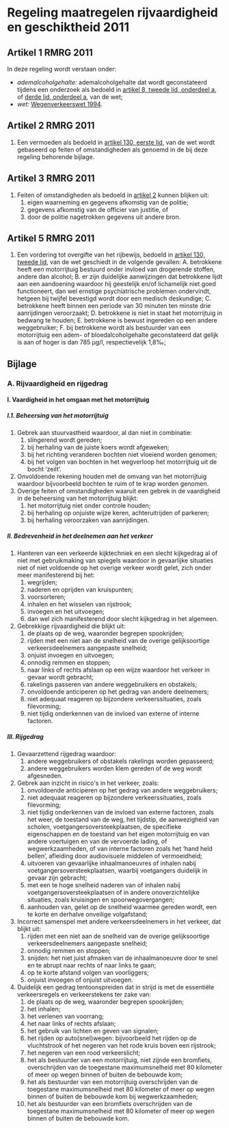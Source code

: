 # Regeling maatregelen rijvaardigheid en geschiktheid 2011

## Artikel 1 RMRG 2011

In deze regeling wordt verstaan onder:

-   _ademalcoholgehalte:_ ademalcoholgehalte dat wordt geconstateerd tijdens een onderzoek als bedoeld in [artikel 8, tweede lid, onderdeel a](./wegenverkeerswet-1994.md#artikel-8-wvw-besturen-onder-invloed), of [derde lid, onderdeel a](./wegenverkeerswet-1994.md#artikel-8-wvw-besturen-onder-invloed), van de wet;
-   _wet:_ [Wegenverkeerswet 1994](./wegenverkeerswet-1994.md).

## Artikel 2 RMRG 2011

1. Een vermoeden als bedoeld in [artikel 130, eerste lid](./wegenverkeerswet-1994.md#artikel-130-wvw-gebrek-rijvaardigheid-of-geschiktheid), van de wet wordt gebaseerd op feiten of omstandigheden als genoemd in de bij deze regeling behorende bijlage.

## Artikel 3 RMRG 2011

1. Feiten of omstandigheden als bedoeld in [artikel 2](#artikel-2-rmrg-2011) kunnen blijken uit:
    1. eigen waarneming en gegevens afkomstig van de politie;
    2. gegevens afkomstig van de officier van justitie, of
    3. door de politie nagetrokken gegevens uit andere bron.

## Artikel 5 RMRG 2011

1. Een vordering tot overgifte van het rijbewijs, bedoeld in [artikel 130, tweede lid](./wegenverkeerswet-1994.md#artikel-130-wvw-gebrek-rijvaardigheid-of-geschiktheid), van de wet geschiedt in de volgende gevallen:
    A. betrokkene heeft een motorrijtuig bestuurd onder invloed van drogerende stoffen, andere dan alcohol;
    B. er zijn duidelijke aanwijzingen dat betrokkene lijdt aan een aandoening waardoor hij geestelijk en/of lichamelijk niet goed functioneert, dan wel ernstige psychiatrische problemen ondervindt, hetgeen bij twijfel bevestigd wordt door een medisch deskundige;
    C. betrokkene heeft binnen een periode van 30 minuten ten minste drie aanrijdingen veroorzaakt;
    D. betrokkene is niet in staat het motorrijtuig in bedwang te houden;
    E. betrokkene is bewust ingereden op een andere weggebruiker;
    F. bij betrokkene wordt als bestuurder van een motorrijtuig een adem- of bloedalcoholgehalte geconstateerd dat gelijk is aan of hoger is dan 785 µg/l, respectievelijk 1,8‰;

## Bijlage

### A. Rijvaardigheid en rijgedrag

#### I. Vaardigheid in het omgaan met het motorrijtuig

##### I.1. Beheersing van het motorrijtuig

1. Gebrek aan stuurvastheid waardoor, al dan niet in combinatie:
    1. slingerend wordt gereden;
    2. bij herhaling van de juiste koers wordt afgeweken;
    3. bij het richting veranderen bochten niet vloeiend worden genomen;
    4. bij het volgen van bochten in het wegverloop het motorrijtuig uit de bocht ‘zeilt’.
2. Onvoldoende rekening houden met de omvang van het motorrijtuig waardoor bijvoorbeeld bochten te ruim of te krap worden genomen.
3. Overige feiten of omstandigheden waaruit een gebrek in de vaardigheid in de beheersing van het motorrijtuig blijkt:
    1. het motorrijtuig niet onder controle houden;
    2. bij herhaling op onjuiste wijze keren, achteruitrijden of parkeren;
    3. bij herhaling veroorzaken van aanrijdingen.

##### II. Bedrevenheid in het deelnemen aan het verkeer

1. Hanteren van een verkeerde kijktechniek en een slecht kijkgedrag al of niet met gebruikmaking van spiegels waardoor in gevaarlijke situaties niet of niet voldoende op het overige verkeer wordt gelet, zich onder meer manifesterend bij het:
    1. wegrijden;
    2. naderen en oprijden van kruispunten;
    3. voorsorteren;
    4. inhalen en het wisselen van rijstrook;
    5. invoegen en het uitvoegen;
    6. dan wel zich manifesterend door slecht kijkgedrag in het algemeen.
2. Gebrekkige rijvaardigheid die blijkt uit:
    1. de plaats op de weg, waaronder begrepen spookrijden;
    2. rijden met een niet aan de snelheid van de overige gelijksoortige verkeersdeelnemers aangepaste snelheid;
    3. onjuist invoegen en uitvoegen;
    4. onnodig remmen en stoppen;
    5. naar links of rechts afslaan op een wijze waardoor het verkeer in gevaar wordt gebracht;
    6. rakelings passeren van andere weggebruikers en obstakels;
    7. onvoldoende anticiperen op het gedrag van andere deelnemers;
    8. niet adequaat reageren op bijzondere verkeerssituaties, zoals filevorming;
    9. niet tijdig onderkennen van de invloed van externe of interne factoren.

##### III. Rijgedrag

1. Gevaarzettend rijgedrag waardoor:
    1. andere weggebruikers of obstakels rakelings worden gepasseerd;
    2. andere weggebruikers worden klem gereden of de weg wordt afgesneden.
2. Gebrek aan inzicht in risico's in het verkeer, zoals:
    1. onvoldoende anticiperen op het gedrag van andere weggebruikers;
    2. niet adequaat reageren op bijzondere verkeerssituaties, zoals filevorming;
    3. niet tijdig onderkennen van de invloed van externe factoren, zoals het weer, de toestand van de weg, het tijdstip, de aanwezigheid van scholen, voetgangersoversteekplaatsen, de specifieke eigenschappen en de toestand van het eigen motorrijtuig en van andere voertuigen en van de vervoerde lading, of wegwerkzaamheden, of van interne factoren zoals het ‘hand held bellen’, afleiding door audiovisuele middelen of vermoeidheid;
    4. uitvoeren van gevaarlijke inhaalmanoeuvres of inhalen nabij voetgangersoversteekplaatsen, waarbij voetgangers duidelijk in gevaar zijn gebracht;
    5. met een te hoge snelheid naderen van of inhalen nabij voetgangersoversteekplaatsen of in andere onoverzichtelijke situaties, zoals kruisingen en spoorwegovergangen;
    6. aanhouden van, gelet op de snelheid waarmee gereden wordt, een te korte en derhalve onveilige volgafstand;
3. Incorrect samenspel met andere verkeersdeelnemers in het verkeer, dat blijkt uit:
    1. rijden met een niet aan de snelheid van de overige gelijksoortige verkeersdeelnemers aangepaste snelheid;
    2. onnodig remmen en stoppen;
    3. snijden: het niet juist afmaken van de inhaalmanoeuvre door te snel en te abrupt naar rechts of naar links te gaan;
    4. op te korte afstand volgen van voorliggers;
    5. onjuist invoegen of onjuist uitvoegen.
4. Duidelijk een gedrag tentoonspreiden dat in strijd is met de essentiële verkeersregels en verkeerstekens ter zake van:
    1. de plaats op de weg, waaronder begrepen spookrijden;
    2. het inhalen;
    3. het verlenen van voorrang;
    4. het naar links of rechts afslaan;
    5. het gebruik van lichten en geven van signalen;
    6. het rijden op auto(snel)wegen: bijvoorbeeld het rijden op de vluchtstrook of het negeren van het rode kruis boven een rijstrook;
    7. het negeren van een rood verkeerslicht;
    8. het als bestuurder van een motorrijtuig, niet zijnde een bromfiets, overschrijden van de toegestane maximumsnelheid met 80 kilometer of meer op wegen binnen of buiten de bebouwde kom;
    9. het als bestuurder van een motorrijtuig overschrijden van de toegestane maximumsnelheid met 80 kilometer of meer op wegen binnen of buiten de bebouwde kom bij wegwerkzaamheden;
    10. het als bestuurder van een bromfiets overschrijden van de toegestane maximumsnelheid met 80 kilometer of meer op wegen binnen of buiten de bebouwde kom.
